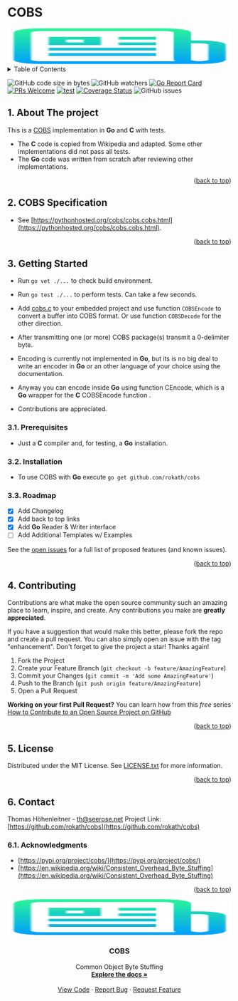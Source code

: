 # COBS

<!-- PROJECT LOGO -->

<div align="center">
  <a href="https://github.com/rokath/cobs">
    <img src="./logo.png" alt="Logo" width="800" height="80">
  </a>
</div>

<!-- TABLE OF CONTENTS -->
<details>
  <summary>Table of Contents</summary>
  <ol>

<!-- vscode-markdown-toc -->
* 1. [About The project](#AboutTheproject)
* 2. [COBS Specification](#COBSSpecification)
* 3. [Getting Started](#GettingStarted)
	* 3.1. [Prerequisites](#Prerequisites)
	* 3.2. [Installation](#Installation)
	* 3.3. [Roadmap](#Roadmap)
* 4. [Contributing](#Contributing)
* 5. [License](#License)
* 6. [Contact](#Contact)
	* 6.1. [Acknowledgments](#Acknowledgments)

<!-- vscode-markdown-toc-config
	numbering=true
	autoSave=true
	/vscode-markdown-toc-config -->
<!-- /vscode-markdown-toc --><div id="top"></div>

  </ol>
</details>

<!--
![GitHub Workflow Status](https://img.shields.io/github/workflow/status/rokath/cobs/goreleaser)
![GitHub All Releases](https://img.shields.io/github/downloads/rokath/cobs/total)
![GitHub release (latest by date)](https://img.shields.io/github/v/release/rokath/cobs)
![GitHub commits since latest release](https://img.shields.io/github/commits-since/rokath/cobs/latest)
-->

![GitHub code size in bytes](https://img.shields.io/github/languages/code-size/rokath/cobs)
![GitHub watchers](https://img.shields.io/github/watchers/rokath/cobs?label=watch)
[![Go Report Card](https://goreportcard.com/badge/github.com/rokath/cobs)](https://goreportcard.com/report/github.com/rokath/cobs)
[![PRs Welcome](https://img.shields.io/badge/PRs-welcome-brightgreen.svg?style=flat-square)](http://makeapullrequest.com)
[![test](https://github.com/shogo82148/actions-goveralls/workflows/test/badge.svg?branch=main)](https://coveralls.io/github.com/rokath/cobs)
[![Coverage Status](https://coveralls.io/repos/github.com/rokath/cobs/badge.svg?branch=master)](https://coveralls.io/github.com/rokath/cobs?branch=master)
![GitHub issues](https://img.shields.io/github/issues/rokath/cobs)


<!-- ABOUT THE PROJECT -->
##  1. <a name='AboutTheproject'></a>About The project

This is a [COBS](https://en.wikipedia.org/wiki/Consistent_Overhead_Byte_Stuffing) implementation in **Go** and **C** with tests.

* The **C** code is copied from Wikipedia and adapted. Some other implementations did not pass all tests.
* The **Go** code was written from scratch after reviewing other implementations.

<p align="right">(<a href="#top">back to top</a>)</p>

##  2. <a name='COBSSpecification'></a>COBS Specification

* See [https://pythonhosted.org/cobs/cobs.cobs.html](https://pythonhosted.org/cobs/cobs.cobs.html).

<p align="right">(<a href="#top">back to top</a>)</p>

<!-- GETTING STARTED -->
##  3. <a name='GettingStarted'></a>Getting Started

* Run `go vet ./...` to check build environment.
* Run `go test ./...` to perform tests. Can take a few seconds.

* Add [cobs.c](./cobs.c) to your embedded project and use function `COBSEncode` to convert a buffer into COBS format. Or use function `COBSDecode` for the other direction.
* After transmitting one (or more) COBS package(s) transmit a 0-delimiter byte.
* Encoding is currently not implemented in **Go**, but its is no big deal to write an encoder in **Go** or an other language of your choice using the documentation.
* Anyway you can encode inside **Go** using function CEncode, which is a **Go** wrapper for the **C** COBSEncode function .
* Contributions are appreciated.

###  3.1. <a name='Prerequisites'></a>Prerequisites

* Just a **C** compiler and, for testing, a **Go** installation.

###  3.2. <a name='Installation'></a>Installation

* To use COBS with **Go** execute `go get github.com/rokath/cobs`

<!-- ROADMAP -->

###  3.3. <a name='Roadmap'></a>Roadmap

* [x] Add Changelog
* [x] Add back to top links
* [x] Add **Go** Reader & Writer interface
* [ ] Add Additional Templates w/ Examples

See the [open issues](https://github.com/rokath/cobs/issues) for a full list of proposed features (and known issues).

<p align="right">(<a href="#top">back to top</a>)</p>

<!-- CONTRIBUTING -->
##  4. <a name='Contributing'></a>Contributing

Contributions are what make the open source community such an amazing place to learn, inspire, and create. Any contributions you make are **greatly appreciated**.

If you have a suggestion that would make this better, please fork the repo and create a pull request. You can also simply open an issue with the tag "enhancement".
Don't forget to give the project a star! Thanks again!

1. Fork the Project
2. Create your Feature Branch (`git checkout -b feature/AmazingFeature`)
3. Commit your Changes (`git commit -m 'Add some AmazingFeature'`)
4. Push to the Branch (`git push origin feature/AmazingFeature`)
5. Open a Pull Request

 **Working on your first Pull Request?** You can learn how from this *free* series [How to Contribute to an Open Source Project on GitHub](https://kcd.im/pull-request) 

<p align="right">(<a href="#top">back to top</a>)</p>

<!-- LICENSE -->
##  5. <a name='License'></a>License

Distributed under the MIT License. See [LICENSE.txt](./LICENSE.txt) for more information.

<p align="right">(<a href="#top">back to top</a>)</p>

<!-- CONTACT -->
##  6. <a name='Contact'></a>Contact

Thomas Höhenleitner - <!-- [@twitter_handle](https://twitter.com/twitter_handle) - --> th@seerose.net
Project Link: [https://github.com/rokath/cobs](https://github.com/rokath/cobs)

<!-- ACKNOWLEDGMENTS -->
###  6.1. <a name='Acknowledgments'></a>Acknowledgments

* [https://pypi.org/project/cobs/](https://pypi.org/project/cobs/)
* [https://en.wikipedia.org/wiki/Consistent_Overhead_Byte_Stuffing](https://en.wikipedia.org/wiki/Consistent_Overhead_Byte_Stuffing)

<p align="right">(<a href="#top">back to top</a>)</p>


<!-- PROJECT LOGO -->

<div align="center">
  <a href="https://github.com/rokath/cobs">
    <img src="./logo.png" alt="Logo" width="800" height="80">
  </a>

<h3 align="center">COBS</h3>

  <p align="center">
    Common Object Byte Stuffing 
    <br />
    <a href="https://pypi.org/project/cobs/"><strong>Explore the docs »</strong></a>
    <br />
    <br />
    <a href="https://github.com/rokath/cobs/blob/master">View Code</a>
    ·
    <a href="https://github.com/rokath/cobs/issues">Report Bug</a>
    ·
    <a href="https://github.com/rokath/cobs/issues">Request Feature</a>
  </p>
</div>
